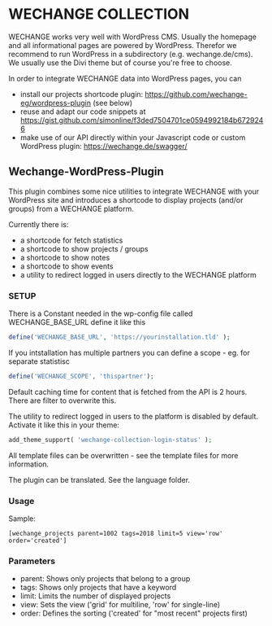 WECHANGE COLLECTION
===================

WECHANGE works very well with WordPress CMS. Usually the homepage and all informational pages are powered by WordPress. Therefor we recommend to run WordPress in a subdirectory (e.g. wechange.de/cms). We usually use the Divi theme but of course you're free to choose.

In order to integrate WECHANGE data into WordPress pages, you can

- install our projects shortcode plugin: https://github.com/wechange-eg/wordpress-plugin (see below)
- reuse and adapt our code snippets at https://gist.github.com/simonline/f3ded7504701ce0594992184b6729246
- make use of our API directly within your Javascript code or custom WordPress plugin: https://wechange.de/swagger/

## Wechange-WordPress-Plugin
This plugin combines some nice utilities to integrate WECHANGE with your WordPress site and introduces a shortcode to display projects (and/or groups) from a WECHANGE platform.

Currently there is:
- a shortcode for fetch statistics
- a shortcode to show projects / groups
- a shortcode to show notes
- a shortcode to show events
- a utility to redirect logged in users directly to the WECHANGE platform

### SETUP

There is a Constant needed in the wp-config file called WECHANGE_BASE_URL
define it like this
```php
define('WECHANGE_BASE_URL', 'https://yourinstallation.tld' );
```

If you intstallation has multiple partners you can define a scope - eg. for separate statistisc
```php
define('WECHANGE_SCOPE', 'thispartner');
```

Default caching time for content that is fetched from the API is 2 hours.
There are filter to overwrite this.

The utility to redirect logged in users to the platform is disabled by default. 
Activate it like this in your theme:
```php
add_theme_support( 'wechange-collection-login-status' );
```

All template files can be overwritten - see the template files for more information.

The plugin can be translated. See the language folder.

### Usage

Sample:
```
[wechange_projects parent=1002 tags=2018 limit=5 view='row' order='created']
```

### Parameters

- parent: Shows only projects that belong to a group
- tags: Shows only projects that have a keyword
- limit: Limits the number of displayed projects
- view: Sets the view ('grid' for multiline, 'row' for single-line)
- order: Defines the sorting ('created' for "most recent" projects first)
